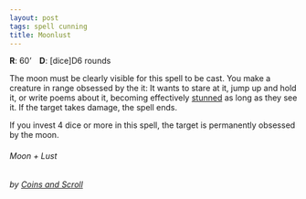 ```yaml
---
layout: post
tags: spell cunning
title: Moonlust
---
```

**R**: 60’ **D**: [dice]D6 rounds

The moon must be clearly visible for this spell to be cast. You make a creature in range obsessed by the it: It wants to stare at it, jump up and hold it, or write poems about it, becoming effectively [stunned](/2020/11/09/base-rules/) as long as they see it. If the target takes damage, the spell ends.

If you invest 4 dice or more in this spell, the target is permanently obsessed by the moon.

###### *Moon + Lust*

###### by [Coins and Scroll](https://coinsandscrolls.blogspot.com/2019/10/osr-class-geometer-wizard.html)

